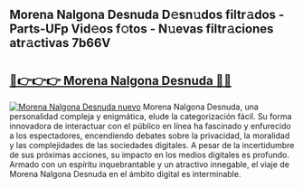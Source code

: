 ## Morena Nalgona Desnuda D𝚎sn𝚞dos filtr𝚊dos - Parts-UFp Vid𝚎os f𝚘tos - N𝚞evas filtr𝚊ciones atr𝚊ctivas 7b66V

# <h2><a href="http://mb6eap.tromn.icu/?c=Morena+Nalgona+Desnuda">🔗👉👉👉 Morena Nalgona Desnuda 🔗🔗</a></h2>

[![Morena Nalgona Desnuda nuevo](https://i.imgur.com/pEAQMta.gif)](http://mb6eap.tromn.icu/?c=Morena+Nalgona+Desnuda)
Morena Nalgona Desnuda, una personalidad compleja y enigmática, elude la categorización fácil. Su forma innovadora de interactuar con el público en línea ha fascinado y enfurecido a los espectadores, encendiendo debates sobre la privacidad, la moralidad y las complejidades de las sociedades digitales. A pesar de la incertidumbre de sus próximas acciones, su impacto en los medios digitales es profundo. Armado con un espíritu inquebrantable y un atractivo innegable, el viaje de Morena Nalgona Desnuda en el ámbito digital es interminable.
